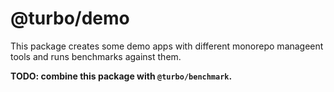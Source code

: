 # @turbo/demo

This package creates some demo apps with different monorepo manageent tools and
runs benchmarks against them.

**TODO: combine this package with `@turbo/benchmark`.**
